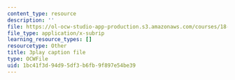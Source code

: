 ```yaml
---
content_type: resource
description: ''
file: https://ol-ocw-studio-app-production.s3.amazonaws.com/courses/18-06sc-linear-algebra-fall-2011/1bc41f3d94d95df3b6fb9f897e54be39_QuZL5IKpO_U.vtt
file_type: application/x-subrip
learning_resource_types: []
resourcetype: Other
title: 3play caption file
type: OCWFile
uid: 1bc41f3d-94d9-5df3-b6fb-9f897e54be39
---
```


